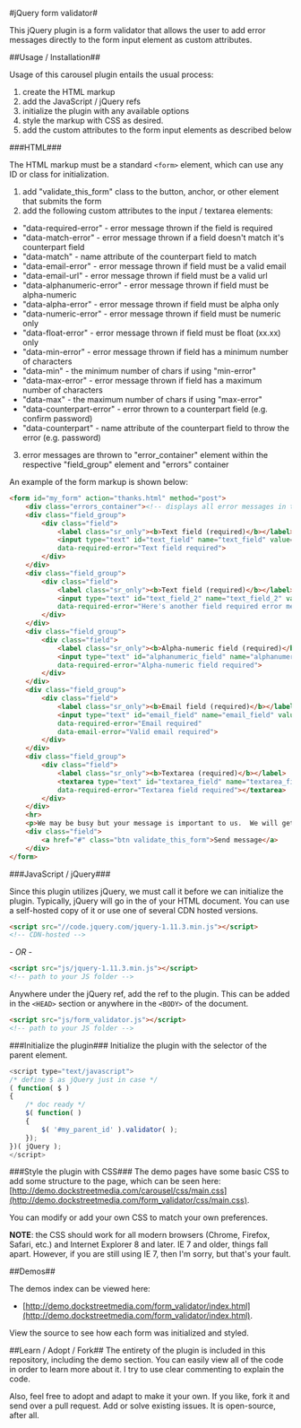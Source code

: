 #jQuery form validator#

This jQuery plugin is a form validator that allows the user to add error messages directly to the form input element as custom attributes.

##Usage / Installation##

Usage of this carousel plugin entails the usual process:
1. create the HTML markup
2. add the JavaScript / jQuery refs
3. initialize the plugin with any available options
4. style the markup with CSS as desired.
5. add the custom attributes to the form input elements as described below

###HTML###

The HTML markup must be a standard `<form>` element, which can use any ID or class for initialization.
1. add "validate_this_form" class to the button, anchor, or other element that submits the form
2. add the following custom attributes to the input / textarea elements:
  - "data-required-error" - error message thrown if the field is required
  - "data-match-error" - error message thrown if a field doesn't match it's counterpart field
  - "data-match" - name attribute of the counterpart field to match
  - "data-email-error" - error message thrown if field must be a valid email
  - "data-email-url" - error message thrown if field must be a valid url
  - "data-alphanumeric-error" - error message thrown if field must be alpha-numeric
  - "data-alpha-error" - error message thrown if field must be alpha only
  - "data-numeric-error" - error message thrown if field must be numeric only
  - "data-float-error" - error message thrown if field must be float (xx.xx) only
  - "data-min-error" - error message thrown if field has a minimum number of characters
  - "data-min" - the minimum number of chars if using "min-error"
  - "data-max-error" - error message thrown if field has a maximum number of characters
  - "data-max" - the maximum number of chars if using "max-error"
  - "data-counterpart-error" - error thrown to a counterpart field (e.g. confirm password)
  - "data-counterpart" - name attribute of the counterpart field to throw the error (e.g. password)

3. error messages are thrown to "error_container" element within the respective "field_group" element and "errors" container

An example of the form markup is shown below:

```html
<form id="my_form" action="thanks.html" method="post">
	<div class="errors_container"><!-- displays all error messages in the form via JS --></div>
	<div class="field_group">
		<div class="field">
			<label class="sr_only"><b>Text field (required)</b></label>
			<input type="text" id="text_field" name="text_field" value="" placeholder="Text field (required)"
			data-required-error="Text field required">
		</div>
	</div>
	<div class="field_group">
		<div class="field">
			<label class="sr_only"><b>Text field (required)</b></label>
			<input type="text" id="text_field_2" name="text_field_2" value="" placeholder="Text field (required)"
			data-required-error="Here's another field required error message!">
		</div>
	</div>
	<div class="field_group">
		<div class="field">
			<label class="sr_only"><b>Alpha-numeric field (required)</b></label>
			<input type="text" id="alphanumeric_field" name="alphanumeric_field" value="" placeholder="Alpha-numeric field (required)"
			data-required-error="Alpha-numeric field required">
		</div>
	</div>
	<div class="field_group">
		<div class="field">
			<label class="sr_only"><b>Email field (required)</b></label>
			<input type="text" id="email_field" name="email_field" value="" placeholder="Email field (required)"
			data-required-error="Email required"
			data-email-error="Valid email required">
		</div>
	</div>
	<div class="field_group">
		<div class="field">
			<label class="sr_only"><b>Textarea (required)</b></label>
			<textarea type="text" id="textarea_field" name="textarea_field" rows="5" placeholder="Textarea field"
			data-required-error="Textarea field required"></textarea>
		</div>
	</div>
	<hr>
	<p>We may be busy but your message is important to us.  We will get back to you as soon as we can.</p>
	<div class="field">
		<a href="#" class="btn validate_this_form">Send message</a>
	</div>
</form>
```

###JavaScript / jQuery###

Since this plugin utilizes jQuery, we must call it before we can initialize the plugin.  Typically, jQuery will go in the <HEAD> of your HTML document.  You can use a self-hosted copy of it or use one of several CDN hosted versions.  

```html
<script src="//code.jquery.com/jquery-1.11.3.min.js"></script>
<!-- CDN-hosted -->
```

_- OR -_

```html
<script src="js/jquery-1.11.3.min.js"></script>
<!-- path to your JS folder -->
```

Anywhere under the jQuery ref, add the ref to the plugin.  This can be added in the `<HEAD>` section or anywhere in the `<BODY>` of the document.

```html
<script src="js/form_validator.js"></script>
<!-- path to your JS folder -->
```

###Initialize the plugin###
Initialize the plugin with the selector of the parent element.

```javascript
<script type="text/javascript">
/* define $ as jQuery just in case */
( function( $ )
{
    /* doc ready */
    $( function( )
    {
        $( '#my_parent_id' ).validator( );
    });
})( jQuery );
</script>
```

###Style the plugin with CSS###
The demo pages have some basic CSS to add some structure to the page, which can be seen here: [http://demo.dockstreetmedia.com/carousel/css/main.css](http://demo.dockstreetmedia.com/form_validator/css/main.css).  

You can modify or add your own CSS to match your own preferences.

**NOTE**: the CSS should work for all modern browsers (Chrome, Firefox, Safari, etc.) and Internet Explorer 8 and later.  IE 7 and older, things fall apart.  However, if you are still using IE 7, then I'm sorry, but that's your fault.

##Demos##

The demos index can be viewed here:
- [http://demo.dockstreetmedia.com/form_validator/index.html](http://demo.dockstreetmedia.com/form_validator/index.html).  

View the source to see how each form was initialized and styled.

##Learn / Adopt / Fork##
The entirety of the plugin is included in this repository, including the demo section.  You can easily view all of the code in order to learn more about it.  I try to use clear commenting to explain the code.

Also, feel free to adopt and adapt to make it your own.  If you like, fork it and send over a pull request.  Add or solve existing issues.  It is open-source, after all.

